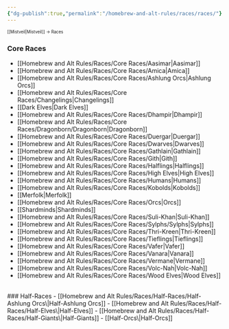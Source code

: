 ```yaml
---
{"dg-publish":true,"permalink":"/homebrew-and-alt-rules/races/races/"}
---
```


<sup><sup>[[Mistveil\|Mistveil]] → Races</sup></sup>
### Core Races
- [[Homebrew and Alt Rules/Races/Core Races/Aasimar\|Aasimar]]
- [[Homebrew and Alt Rules/Races/Core Races/Amica\|Amica]]
- [[Homebrew and Alt Rules/Races/Core Races/Ashlung Orcs\|Ashlung Orcs]]
- [[Homebrew and Alt Rules/Races/Core Races/Changelings\|Changelings]]
- [[Dark Elves\|Dark Elves]]
- [[Homebrew and Alt Rules/Races/Core Races/Dhampir\|Dhampir]]
- [[Homebrew and Alt Rules/Races/Core Races/Dragonborn/Dragonborn\|Dragonborn]]
- [[Homebrew and Alt Rules/Races/Core Races/Duergar\|Duergar]]
- [[Homebrew and Alt Rules/Races/Core Races/Dwarves\|Dwarves]]
- [[Homebrew and Alt Rules/Races/Core Races/Gathlain\|Gathlain]]
- [[Homebrew and Alt Rules/Races/Core Races/Gith\|Gith]]
- [[Homebrew and Alt Rules/Races/Core Races/Halflings\|Halflings]]
- [[Homebrew and Alt Rules/Races/Core Races/High Elves\|High Elves]]
- [[Homebrew and Alt Rules/Races/Core Races/Humans\|Humans]]
- [[Homebrew and Alt Rules/Races/Core Races/Kobolds\|Kobolds]]
- [[Merfolk\|Merfolk]]
- [[Homebrew and Alt Rules/Races/Core Races/Orcs\|Orcs]]
- [[Shardminds\|Shardminds]]
- [[Homebrew and Alt Rules/Races/Core Races/Suli-Khan\|Suli-Khan]]
- [[Homebrew and Alt Rules/Races/Core Races/Sylphs/Sylphs\|Sylphs]]
- [[Homebrew and Alt Rules/Races/Core Races/Thri-Kreen\|Thri-Kreen]]
- [[Homebrew and Alt Rules/Races/Core Races/Tieflings\|Tieflings]]
- [[Homebrew and Alt Rules/Races/Core Races/Vafer\|Vafer]]
- [[Homebrew and Alt Rules/Races/Core Races/Vanara\|Vanara]]
- [[Homebrew and Alt Rules/Races/Core Races/Vermane\|Vermane]]
- [[Homebrew and Alt Rules/Races/Core Races/Volc-Nah\|Volc-Nah]]
- [[Homebrew and Alt Rules/Races/Core Races/Wood Elves\|Wood Elves]]
<br>
### Half-Races
- [[Homebrew and Alt Rules/Races/Half-Races/Half-Ashlung Orcs\|Half-Ashlung Orcs]]
- [[Homebrew and Alt Rules/Races/Half-Races/Half-Elves\|Half-Elves]]
- [[Homebrew and Alt Rules/Races/Half-Races/Half-Giants\|Half-Giants]]
- [[Half-Orcs\|Half-Orcs]]